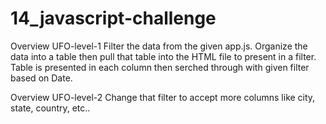 # 14_javascript-challenge

Overview UFO-level-1
    Filter the data from the given app.js. Organize the data into a table then pull that table into the HTML file to present in a filter. Table is presented in each column then serched through with given filter based on Date.

Overview UFO-level-2
    Change that filter to accept more columns like city, state, country, etc..